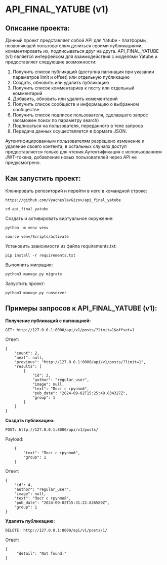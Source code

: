 # **API_FINAL_YATUBE (v1)**
## **Описание проекта:**
Данный проект представляет собой API для Yatube - платформы, позволяющей пользователям делиться своими публикациями, комментировать их, 
подписываться друг на друга. API_FINAL_YATUBE (v1) является интерфейсом для взаимодействия с моделями Yatube и предоставляет следующие
возможности:
1. Получить список публикаций (доступна пагинация при указании параметров limit и offset) или отдельную публикацию
2. Создать, обновить или удалить публикацию
3. Получить список комментариев к посту или отдельный комментарий
4. Добавить, обновить или удалить комементарий
5. Получить список сообществ и информацию о выбранном сообществе
6. Получить список подписок пользователя, сделавшего запрос (возможен поиск по параметру search)
7. Подписаться на пользователя, переданного в теле запроса
8. Передача данных осуществляется в формате JSON.
   
Аутентифицированным пользователям разрешено изменение и удаление своего контента; в остальных случаях доступ предоставляется только для чтения.Аутентификация с использованием JWT-токена, добавление новых пользователей через API не предусмотрено.

## **Как запустить проект:**
Клонировать репозиторий и перейти в него в командной строке:
```
https://github.com/VyacheslavGizov/api_final_yatube
```
```
cd api_final_yatube
```
Создать и активировать виртуальное окружение:
```
python -m venv venv
```
```
source venv/Scripts/activate
```
Установить зависимости из файла requirements.txt:
```
pip install -r requirements.txt
```
Выполнить миграции:
```
python3 manage.py migrate
```
Запустить проект:
```
python3 manage.py runserver
```

## **Примеры запросов к API_FINAL_YATUBE (v1):**
**Получение публикаций с пагинацией:**
```
GET: http://127.0.0.1:8000/api/v1/posts/?limit=1&offset=1
```
Ответ:
```
{
    "count": 2,
    "next": null,
    "previous": "http://127.0.0.1:8000/api/v1/posts/?limit=1",
    "results": [
        {
            "id": 2,
            "author": "regular_user",
            "image": null,
            "text": "Пост с группой",
            "pub_date": "2024-09-02T15:25:48.834327Z",
            "group": 1
        }
    ]
}
```
**Создать публикацию:**
```
POST: http://127.0.0.1:8000/api/v1/posts/
```
Payload:
```
    {
        "text": "Пост с группой",
        "group": 1
    }
```
Ответ:
```
{
    "id": 4,
    "author": "regular_user",
    "image": null,
    "text": "Пост с группой",
    "pub_date": "2024-09-02T15:31:22.826589Z",
    "group": 1
}
```
**Удалить публикацию:**
```
DELETE: http://127.0.0.1:8000/api/v1/posts/1/
```
Ответ:
```
{
     "detail": "Not found."
}
```
